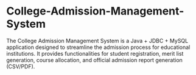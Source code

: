 # College-Admission-Management-System
The College Admission Management System is a Java + JDBC + MySQL application designed to streamline the admission process for educational institutions. It provides functionalities for student registration, merit list generation, course allocation, and official admission report generation (CSV/PDF).
